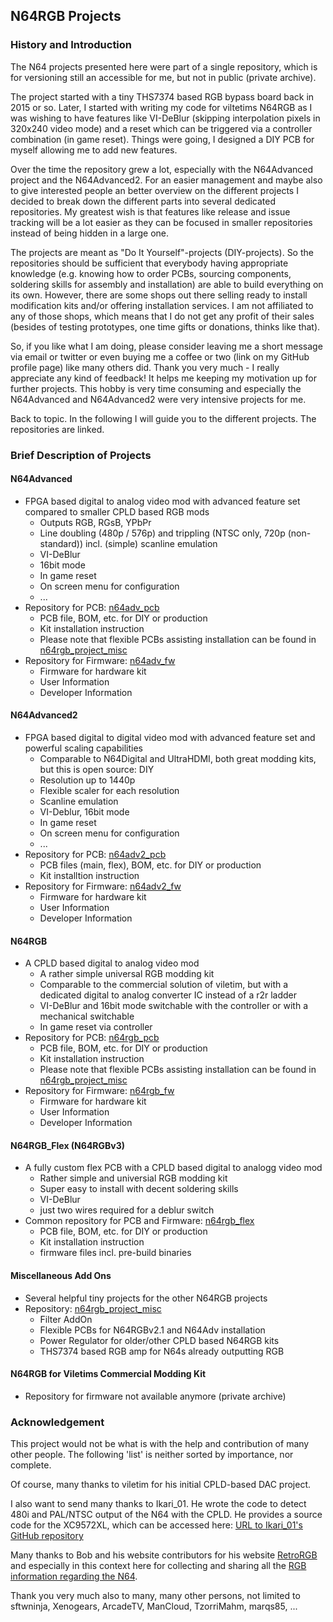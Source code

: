 N64RGB Projects
---

### History and Introduction

The N64 projects presented here were part of a single repository, which is for versioning still an accessible for me, but not in public (private archive).

The project started with a tiny THS7374 based RGB bypass board back in 2015 or so.
Later, I started with writing my code for viltetims N64RGB as I was wishing to have features like VI-DeBlur (skipping interpolation pixels in 320x240 video mode) and a reset which can be triggered via a controller combination (in game reset).
Things were going, I designed a DIY PCB for myself allowing me to add new features.

Over the time the repository grew a lot, especially with the N64Advanced project and the N64Advanced2.
For an easier management and maybe also to give interested people an better overview on the different projects I decided to break down the different parts into several dedicated repositories.
My greatest wish is that features like release and issue tracking will be a lot easier as they can be focused in smaller repositories instead of being hidden in a large one.

The projects are meant as "Do It Yourself"-projects (DIY-projects).
So the repositories should be sufficient that everybody having appropriate knowledge (e.g. knowing how to order PCBs, sourcing components, soldering skills for assembly and installation) are able to build everything on its own.
However, there are some shops out there selling ready to install modification kits and/or offering installation services.
I am not affiliated to any of those shops, which means that I do not get any profit of their sales (besides of testing prototypes, one time gifts or donations, thinks like that).

So, if you like what I am doing, please consider leaving me a short message via email or twitter or even buying me a coffee or two (link on my GitHub profile page) like many others did.
Thank you very much - I really appreciate any kind of feedback!
It helps me keeping my motivation up for further projects.
This hobby is very time consuming and especially the N64Advanced and N64Advanced2 were very intensive projects for me.

Back to topic.
In the following I will guide you to the different projects.
The repositories are linked.


### Brief Description of Projects

#### N64Advanced
  
- FPGA based digital to analog video mod with advanced feature set compared to smaller CPLD based RGB mods
  - Outputs RGB, RGsB, YPbPr
  - Line doubling (480p / 576p) and trippling (NTSC only, 720p (non-standard)) incl. (simple) scanline emulation
  - VI-DeBlur
  - 16bit mode
  - In game reset
  - On screen menu for configuration
  - ...
- Repository for PCB: [n64adv\_pcb](https://github.com/borti4938/n64adv_pcb)
  - PCB file, BOM, etc. for DIY or production
  - Kit installation instruction
  - Please note that flexible PCBs assisting installation can be found in [n64rgb\_project\_misc](https://github.com/borti4938/n64rgb_project_misc)
- Repository for Firmware: [n64adv\_fw](https://github.com/borti4938/n64adv_fw)
  - Firmware for hardware kit
  - User Information
  - Developer Information


#### N64Advanced2

- FPGA based digital to digital video mod with advanced feature set and powerful scaling capabilities
  - Comparable to N64Digital and UltraHDMI, both great modding kits, but this is open source: DIY
  - Resolution up to 1440p
  - Flexible scaler for each resolution
  - Scanline emulation
  - VI-Deblur, 16bit mode
  - In game reset
  - On screen menu for configuration
  - ...
- Repository for PCB: [n64adv2\_pcb](https://github.com/borti4938/n64adv2_pcb)
  - PCB files (main, flex), BOM, etc. for DIY or production
  - Kit installtion instruction
- Repository for Firmware: [n64adv2\_fw](https://github.com/borti4938/n64adv2_fw)
  - Firmware for hardware kit
  - User Information
  - Developer Information


#### N64RGB

- A CPLD based digital to analog video mod
  - A rather simple universal RGB modding kit
  - Comparable to the commercial solution of viletim, but with a dedicated digital to analog converter IC instead of a r2r ladder
  - VI-DeBlur and 16bit mode switchable with the controller or with a mechanical switchable
  - In game reset via controller
- Repository for PCB: [n64rgb\_pcb](https://github.com/borti4938/n64rgb_pcb)
  - PCB file, BOM, etc. for DIY or production
  - Kit installation instruction
  - Please note that flexible PCBs assisting installation can be found in [n64rgb\_project\_misc](https://github.com/borti4938/n64rgb_project_misc)
- Repository for Firmware: [n64rgb\_fw](https://github.com/borti4938/n64rgb_fw)
  - Firmware for hardware kit
  - User Information
  - Developer Information


#### N64RGB_Flex (N64RGBv3)

- A fully custom flex PCB with a CPLD based digital to analogg video mod
  - Rather simple and universial RGB modding kit
  - Super easy to install with decent soldering skills
  - VI-DeBlur
  - just two wires required for a deblur switch
- Common repository for PCB and Firmware: [n64rgb\_flex](https://github.com/borti4938/n64rgb_flex)
  - PCB file, BOM, etc. for DIY or production
  - Kit installation instruction
  - firmware files incl. pre-build binaries


#### Miscellaneous Add Ons

- Several helpful tiny projects for the other N64RGB projects
- Repository: [n64rgb\_project\_misc](https://github.com/borti4938/n64rgb_project_misc)
  - Filter AddOn
  - Flexible PCBs for N64RGBv2.1 and N64Adv installation
  - Power Regulator for older/other CPLD based N64RGB kits
  - THS7374 based RGB amp for N64s already outputting RGB
  

#### N64RGB for Viletims Commercial Modding Kit

- Repository for firmware not available anymore (private archive)


### Acknowledgement

This project would not be what is with the help and contribution of many other people.
The following 'list' is neither sorted by importance, nor complete.

Of course, many thanks to viletim for his initial CPLD-based DAC project.

I also want to send many thanks to Ikari_01.
He wrote the code to detect 480i and PAL/NTSC output of the N64 with the CPLD.
He provides a source code for the XC9572XL, which can be accessed here: [URL to Ikari_01's GitHub repository](https://github.com/mrehkopf/n64rgb)

Many thanks to Bob and his website contributors for his website [RetroRGB](http://retrorgb.com) and especially in this context here for collecting and sharing all the [RGB information regarding the N64](http://retrorgb.com/n64.html).

Thank you very much also to many, many other persons, not limited to sftwninja, Xenogears, ArcadeTV, ManCloud, TzorriMahm, marqs85, ...

